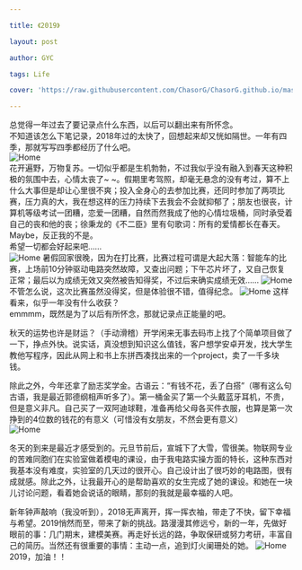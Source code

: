 ```yaml
---

title: 《2019》

layout: post

author: GYC

tags: Life

cover: 'https://raw.githubusercontent.com/ChasorG/ChasorG.github.io/master/_posts/190101/cover.jpg'

---      
```


总觉得一年过去了要记录点什么东西，以后可以翻出来有所怀念。    
不知道该怎么下笔记录，2018年过的太快了，回想起来却又恍如隔世。一年有四季，那就写写四季都经历了什么吧。      
![Home](https://raw.githubusercontent.com/ChasorG/ChasorG.github.io/master/_posts/190101/1.jpg)      
花开遍野，万物复苏。一切似乎都是生机勃勃，不过我似乎没有融入到春天这种积极的氛围中去，心情太丧了~ ~。假期里考驾照，却毫无悬念的没有考过，算不上什么大事但是却让心里很不爽；投入全身心的去参加比赛，还同时参加了两项比赛，压力真的大，我在想这样的压力持续下去我会不会就抑郁了；朋友也很丧，计算机等级考试一团糟，恋爱一团糟，自然而然我成了他的心情垃圾桶，同时承受着自己的丧和他的丧；徐秉龙的《不二臣》里有句歌词：所有的爱情都长在春天。Maybe，反正我的不是。     
希望一切都会好起来吧……      
![Home](https://raw.githubusercontent.com/ChasorG/ChasorG.github.io/master/_posts/190101/2.jpg)
暑假回家很晚，因为在打比赛，比赛过程可谓是大起大落：智能车的比赛，上场前10分钟驱动电路突然故障，又查出问题；下午芯片坏了，又自己恢复正常；最后以为成绩无效又突然被告知得奖，不过后来确实成绩无效……
![Home](https://raw.githubusercontent.com/ChasorG/ChasorG.github.io/master/_posts/190101/3.jpg)
不管怎么说，这次比赛虽然没得奖，但是体验很不错，值得纪念。
![Home](https://raw.githubusercontent.com/ChasorG/ChasorG.github.io/master/_posts/190101/4.jpg)
这样看来，似乎一年没有什么收获？       
emmmm，既然是为了以后有所怀念，那就记录点正能量的吧。      

秋天的运势也许是财运？（手动滑稽）开学闲来无事去码市上找了个简单项目做了一下，挣点外快。说实话，真没想到知识这么值钱，客户想学安卓开发，找大学生教他写程序，因此从网上和书上东拼西凑找出来的一个project，卖了一千多块钱。         

除此之外，今年还拿了励志奖学金。古语云：“有钱不花，丢了白搭”（哪有这么句古语，我是最近郭德纲相声听多了）。第一桶金买了第一个头戴蓝牙耳机，不贵，但是意义非凡。自己买了一双阿迪球鞋，准备再给父母各买件衣服，也算是第一次挣到的4位数的钱花的有意义（可惜没有女朋友，不然会更有意义）    
![Home](https://raw.githubusercontent.com/ChasorG/ChasorG.github.io/master/_posts/190101/5.jpg)

冬天的到来是最近才感受到的。元旦节前后，宣城下了大雪，雪很美。物联网专业的苦难同胞们在实验室做着模电的课设，由于我电路实操方面的特长，这种东西对我基本没有难度，实验室的几天过的很开心。自己设计出了很巧妙的电路图，很有成就感。除此之外，让我最开心的是帮助喜欢的女生完成了她的课设。和她在一块儿讨论问题，看着她会说话的眼睛，那刻的我就是最幸福的人吧。     

新年钟声敲响（我没听到），2018无声离开，挥一挥衣袖，带走了不快，留下幸福与希望。2019悄然而至，带来了新的挑战。路漫漫其修远兮，新的一年，先做好眼前的事：几门期末，建模美赛。再走好长远的路，争取保研或努力考研，丰富自己的简历。当然还有很重要的事情：主动一点，追到灯火阑珊处的她。
![Home](https://raw.githubusercontent.com/ChasorG/ChasorG.github.io/master/_posts/190101/6.jpg)
2019，加油！！

